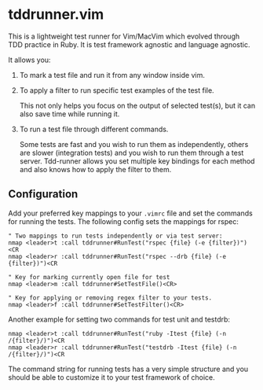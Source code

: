 # tddrunner.vim

This is a lightweight test runner for Vim/MacVim which evolved through TDD
practice in Ruby. It is test framework agnostic and language agnostic.

It allows you:

1. To mark a test file and run it from any window inside vim.

2. To apply a filter to run specific test examples of the test file.

   This not only helps you focus on the output of selected test(s), but it can
   also save time while running it.

3. To run a test file through different commands.

   Some tests are fast and you wish to run them as independently,
   others are slower (integration tests) and you wish to run them through a
   test server. Tdd-runner allows you set multiple key bindings
   for each method and also knows how to apply the filter to them.


## Configuration

Add your preferred key mappings to your `.vimrc` file and set the commands for
running the tests. The following config sets the mappings for rspec:

```vim
" Two mappings to run tests independently or via test server:
nmap <leader>t :call tddrunner#RunTest("rspec {file} (-e {filter})")<CR
nmap <leader>r :call tddrunner#RunTest("rspec --drb {file} (-e {filter})")<CR

" Key for marking currently open file for test
nmap <leader>m :call tddrunner#SetTestFile()<CR>

" Key for applying or removing regex filter to your tests.
nmap <leader>f :call tddrunner#SetTestFilter()<CR>
```

Another example for setting two commands for test unit and testdrb:

```vim
nmap <leader>t :call tddrunner#RunTest("ruby -Itest {file} (-n /{filter}/)")<CR
nmap <leader>r :call tddrunner#RunTest("testdrb -Itest {file} (-n /{filter}/)")<CR
```

The command string for running tests has a very simple structure and you should
be able to customize it to your test framework of choice.
